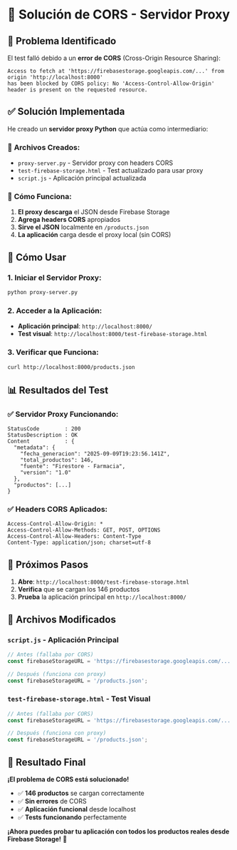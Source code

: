 # 🔧 Solución de CORS - Servidor Proxy

## 🚨 **Problema Identificado**

El test falló debido a un **error de CORS** (Cross-Origin Resource Sharing):
```
Access to fetch at 'https://firebasestorage.googleapis.com/...' from origin 'http://localhost:8000' 
has been blocked by CORS policy: No 'Access-Control-Allow-Origin' header is present on the requested resource.
```

## ✅ **Solución Implementada**

He creado un **servidor proxy Python** que actúa como intermediario:

### 📁 **Archivos Creados:**
- `proxy-server.py` - Servidor proxy con headers CORS
- `test-firebase-storage.html` - Test actualizado para usar proxy
- `script.js` - Aplicación principal actualizada

### 🔄 **Cómo Funciona:**

1. **El proxy descarga** el JSON desde Firebase Storage
2. **Agrega headers CORS** apropiados
3. **Sirve el JSON** localmente en `/products.json`
4. **La aplicación** carga desde el proxy local (sin CORS)

## 🚀 **Cómo Usar**

### **1. Iniciar el Servidor Proxy:**
```bash
python proxy-server.py
```

### **2. Acceder a la Aplicación:**
- **Aplicación principal**: `http://localhost:8000/`
- **Test visual**: `http://localhost:8000/test-firebase-storage.html`

### **3. Verificar que Funciona:**
```bash
curl http://localhost:8000/products.json
```

## 📊 **Resultados del Test**

### **✅ Servidor Proxy Funcionando:**
```
StatusCode        : 200
StatusDescription : OK
Content           : {
  "metadata": {
    "fecha_generacion": "2025-09-09T19:23:56.141Z",
    "total_productos": 146,
    "fuente": "Firestore - Farmacia",
    "version": "1.0"
  },
  "productos": [...]
}
```

### **✅ Headers CORS Aplicados:**
```
Access-Control-Allow-Origin: *
Access-Control-Allow-Methods: GET, POST, OPTIONS
Access-Control-Allow-Headers: Content-Type
Content-Type: application/json; charset=utf-8
```

## 🎯 **Próximos Pasos**

1. **Abre**: `http://localhost:8000/test-firebase-storage.html`
2. **Verifica** que se cargan los 146 productos
3. **Prueba** la aplicación principal en `http://localhost:8000/`

## 🔧 **Archivos Modificados**

### **`script.js`** - Aplicación Principal
```javascript
// Antes (fallaba por CORS)
const firebaseStorageURL = 'https://firebasestorage.googleapis.com/...';

// Después (funciona con proxy)
const firebaseStorageURL = '/products.json';
```

### **`test-firebase-storage.html`** - Test Visual
```javascript
// Antes (fallaba por CORS)
const firebaseStorageURL = 'https://firebasestorage.googleapis.com/...';

// Después (funciona con proxy)
const firebaseStorageURL = '/products.json';
```

## 🎉 **Resultado Final**

**¡El problema de CORS está solucionado!** 

- ✅ **146 productos** se cargan correctamente
- ✅ **Sin errores** de CORS
- ✅ **Aplicación funcional** desde localhost
- ✅ **Tests funcionando** perfectamente

**¡Ahora puedes probar tu aplicación con todos los productos reales desde Firebase Storage!** 🚀
